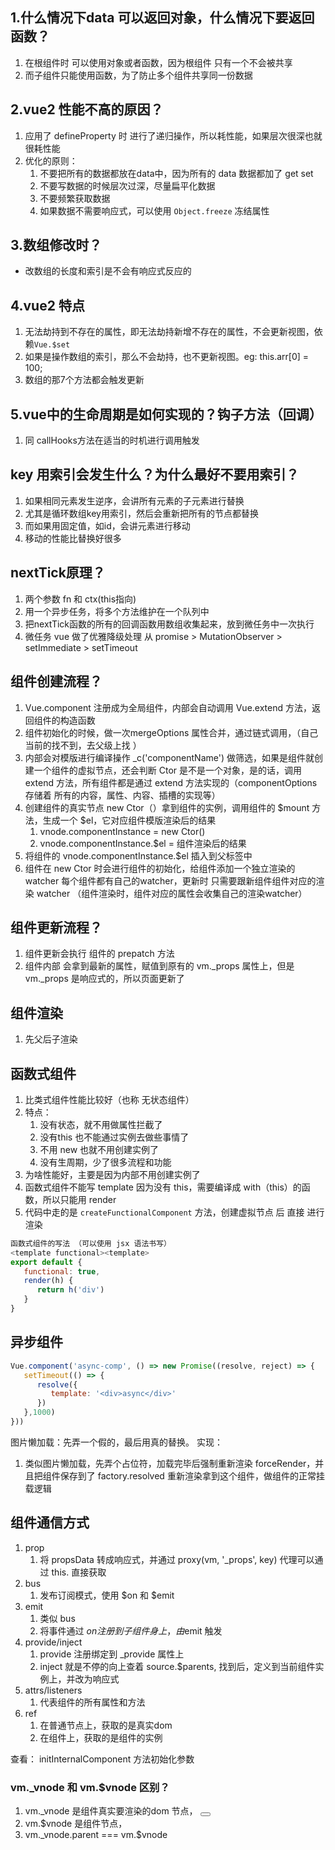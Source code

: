 ## 1.什么情况下data 可以返回对象，什么情况下要返回函数？
1. 在根组件时 可以使用对象或者函数，因为根组件 只有一个不会被共享
2. 而子组件只能使用函数，为了防止多个组件共享同一份数据

## 2.vue2 性能不高的原因？
1. 应用了 defineProperty 时 进行了递归操作，所以耗性能，如果层次很深也就很耗性能
2. 优化的原则：
   1. 不要把所有的数据都放在data中，因为所有的 data 数据都加了 get set
   2. 不要写数据的时候层次过深，尽量扁平化数据
   3. 不要频繁获取数据
   4. 如果数据不需要响应式，可以使用 `Object.freeze` 冻结属性

## 3.数组修改时？
- 改数组的长度和索引是不会有响应式反应的

## 4.vue2 特点
1. 无法劫持到不存在的属性，即无法劫持新增不存在的属性，不会更新视图，依赖`Vue.$set`
2. 如果是操作数组的索引，那么不会劫持，也不更新视图。eg: this.arr[0] = 100;
3. 数组的那7个方法都会触发更新

## 5.vue中的生命周期是如何实现的？钩子方法（回调）
1. 同 callHooks方法在适当的时机进行调用触发

## key 用索引会发生什么？为什么最好不要用索引？
1. 如果相同元素发生逆序，会讲所有元素的子元素进行替换
2. 尤其是循环数组key用索引，然后会重新把所有的节点都替换
3. 而如果用固定值，如id，会讲元素进行移动
4. 移动的性能比替换好很多
 
## nextTick原理？
1. 两个参数 fn 和 ctx(this指向)
2. 用一个异步任务，将多个方法维护在一个队列中
3. 把nextTick函数的所有的回调函数用数组收集起来，放到微任务中一次执行
4. 微任务 vue 做了优雅降级处理 从 promise > MutationObserver > setImmediate > setTimeout

## 组件创建流程？
1. Vue.component 注册成为全局组件，内部会自动调用 Vue.extend 方法，返回组件的构造函数
2. 组件初始化的时候，做一次mergeOptions 属性合并，通过链式调用，（自己当前的找不到，去父级上找 ）
3. 内部会对模版进行编译操作 _c('componentName') 做筛选，如果是组件就创建一个组件的虚拟节点，还会判断 Ctor 是不是一个对象，是的话，调用 extend 方法，所有组件都是通过 extend 方法实现的（componentOptions存储着 所有的内容，属性、内容、插槽的实现等）
4. 创建组件的真实节点 new Ctor（）拿到组件的实例，调用组件的 $mount 方法，生成一个 $el，它对应组件模版渲染后的结果
   1. vnode.componentInstance = new Ctor()
   2. vnode.componentInstance.$el = 组件渲染后的结果
5. 将组件的 vnode.componentInstance.$el 插入到父标签中
6. 组件在 new Ctor 时会进行组件的初始化，给组件添加一个独立渲染的 watcher 每个组件都有自己的watcher，更新时 只需要跟新组件组件对应的渲染 watcher （组件渲染时，组件对应的属性会收集自己的渲染watcher）

## 组件更新流程？
1. 组件更新会执行 组件的 prepatch 方法
2. 组件内部 会拿到最新的属性，赋值到原有的 vm._props 属性上，但是vm._props 是响应式的，所以页面更新了

## 组件渲染
1. 先父后子渲染

## 函数式组件
1. 比类式组件性能比较好（也称 无状态组件）
2. 特点：
   1. 没有状态，就不用做属性拦截了
   2. 没有this 也不能通过实例去做些事情了
   3. 不用 new 也就不用创建实例了
   4. 没有生周期，少了很多流程和功能
3. 为啥性能好，主要是因为内部不用创建实例了
4. 函数式组件不能写 template 因为没有 this，需要编译成 with（this）的函数，所以只能用 render 
5. 代码中走的是 `createFunctionalComponent` 方法，创建虚拟节点 后 直接 进行渲染

```js
函数式组件的写法 （可以使用 jsx 语法书写）
<template functional><template>
export default {
   functional: true,
   render(h) {
      return h('div')
   }
}
```

## 异步组件
```js
Vue.component('async-comp', () => new Promise((resolve, reject) => {
   setTimeout(() => {
      resolve({
         template: '<div>async</div>'
      })
   },1000)
}))
```
图片懒加载：先弄一个假的，最后用真的替换。
实现：
1. 类似图片懒加载，先弄个占位符，加载完毕后强制重新渲染 forceRender，并且把组件保存到了 factory.resolved 重新渲染拿到这个组件，做组件的正常挂载逻辑

## 组件通信方式
1. prop
   1. 将 propsData 转成响应式，并通过 proxy(vm, '_props', key) 代理可以通过 this. 直接获取
2. bus
   1. 发布订阅模式，使用 $on 和 $emit
3. emit
   1. 类似 bus
   2. 将事件通过 $on 注册到子组件身上，由$emit 触发
4. provide/inject
   1. provide 注册绑定到 _provide 属性上
   2. inject 就是不停的向上查着 source.$parents, 找到后，定义到当前组件实例上，并改为响应式
5. attrs/listeners
   1. 代表组件的所有属性和方法
6. ref
   1. 在普通节点上，获取的是真实dom
   2. 在组件上，获取的是组件的实例

查看： initInternalComponent 方法初始化参数

### vm._vnode 和 vm.$vnode 区别？
1. vm._vnode 是组件真实要渲染的dom 节点， <button></button>
2. vm.$vnode 是组件节点， <el-button></el-button>
3. vm._vnode.parent === vm.$vnode